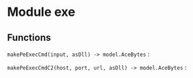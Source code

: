 Module exe
==========

Functions
---------

    
`makePeExecCmd(input, asDll) ‑> model.AceBytes`
:   

    
`makePeExecCmdC2(host, port, url, asDll) ‑> model.AceBytes`
: